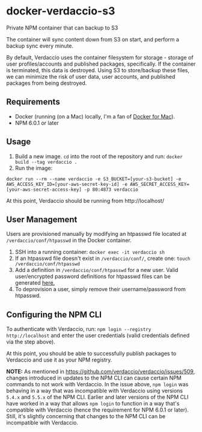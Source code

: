 
# docker-verdaccio-s3

Private NPM container that can backup to S3

The container will sync content down from S3 on start, and perform a backup sync every minute.  

By default, Verdaccio uses the container filesystem for storage - storage of user profiles/accounts and published packages, specifically.  If the container is terminated, this data is destroyed.  Using S3 to store/backup these files, we can minimize the risk of user data, user accounts, and published packages from being destroyed.  

## Requirements

 - Docker (running (on a Mac) locally, I'm a fan of [
Docker for Mac](https://www.docker.com/docker-mac)).
- NPM 6.0.1 or later

## Usage

 1. Build a new image.  ```cd``` into the root of the repository and run: ```docker build --tag verdaccio .```
 2. Run the image:
```
docker run --rm --name verdaccio -e S3_BUCKET=[your-s3-bucket] -e AWS_ACCESS_KEY_ID=[your-aws-secret-key-id] -e AWS_SECRET_ACCESS_KEY=[your-aws-secret-access-key] -p 80:4873 verdaccio
```

At this point, Verdaccio should be running from http://localhost/

## User Management

Users are provisioned manually by modifying an htpasswd file located at ```/verdaccio/conf/htpasswd``` in the Docker container.

 1. SSH into a running container: ``
docker exec -it verdaccio sh
``
 2. If an htpasswd file doesn't exist in ```/verdaccio/conf/```, create one: ```touch /verdaccio/conf/htpasswd```
 3. Add a definition in ```/verdaccio/conf/htpasswd``` for a new user.  Valid user/encrypted password definitions for htpasswd files can be generated [here.
](http://www.htaccesstools.com/htpasswd-generator/)
 4. To deprovision a user, simply remove their username/password from htpasswd.

## Configuring the NPM CLI

To authenticate with Verdaccio, run: ```npm login --registry http://localhost``` and enter the user credentials (valid credentials defined via the step above).

At this point, you should be able to successfully publish packages to Verdaccio and use it as your NPM registry.

**NOTE:**  As mentioned in https://github.com/verdaccio/verdaccio/issues/509, changes introduced in updates to the NPM CLI can cause certain NPM commands to not work with Verdaccio.  In the issue above, ```npm login``` was behaving in a way that was incompatible with Verdaccio using versions `5.4.x` and `5.5.x` of the NPM CLI.  Earlier and later versions of the NPM CLI have worked in a way that allows ```npm login``` to function in a way that's compatible with Verdaccio (hence the requirement for NPM 6.0.1 or later).  Still, it's slightly concerning that changes to the NPM CLI can be incompatible with Verdaccio.
